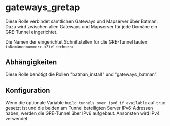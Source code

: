 # gateways_gretap

Diese Rolle verbindet sämtlichen Gateways und Mapserver über Batman.
Dazu wird zwischen allen Gateways und Mapserver für jede Domäne ein GRE-Tunnel eingerichtet.

Die Namen der eingerichtet Schnittstellen für die GRE-Tunnel lauten: `t<Domänennummer>-<Zielrechner>`

## Abhängigkeiten
Diese Rolle benötigt die Rollen "batman_install" und "gateways_batman".

## Konfiguration
Wenn die optionale Variable `build_tunnels_over_ipv6_if_available` auf `true` gesetzt ist und die beiden am Tunnel beteiligten Server IPv6-Adressen haben, werden die GRE-Tunnel über IPv6 aufgebaut.
Ansonsten wird IPv4 verwendet.
